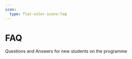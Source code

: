 ```yaml
---
icon: 
  type: flat-color-icons:faq
---
```


# FAQ

Questions and Answers for new students on the programme